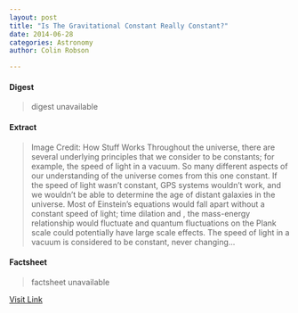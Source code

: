 ```yaml
---
layout: post
title: "Is The Gravitational Constant Really Constant?"
date: 2014-06-28
categories: Astronomy
author: Colin Robson

---
```



#### Digest
>digest unavailable

#### Extract
>Image Credit: How Stuff Works Throughout the universe, there are several underlying principles that we consider to be constants; for example, the speed of light in a vacuum. So many different aspects of our understanding of the universe comes from this one constant. If the speed of light wasn&#8217;t constant, GPS systems wouldn&#8217;t work, and we wouldn&#8217;t be able to determine the age of distant galaxies in the universe. Most of Einstein&#8217;s equations would fall apart without a constant speed of light; time dilation and , the mass-energy relationship would fluctuate and quantum fluctuations on the Plank scale could potentially have large scale effects. The speed of light in a vacuum is considered to be constant, never changing...

#### Factsheet
>factsheet unavailable

[Visit Link](http://www.fromquarkstoquasars.com/the-gravitational-constant-is-it-really-constant/)


